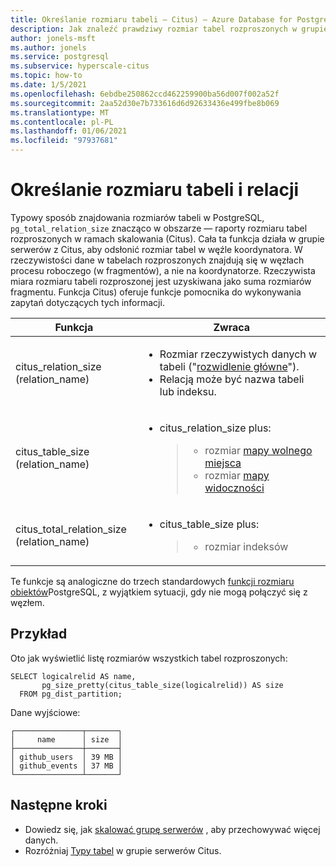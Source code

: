 ```yaml
---
title: Określanie rozmiaru tabeli — Citus) — Azure Database for PostgreSQL
description: Jak znaleźć prawdziwy rozmiar tabel rozproszonych w grupie serwerów Citus
author: jonels-msft
ms.author: jonels
ms.service: postgresql
ms.subservice: hyperscale-citus
ms.topic: how-to
ms.date: 1/5/2021
ms.openlocfilehash: 6ebdbe250862ccd462259900ba56d007f002a52f
ms.sourcegitcommit: 2aa52d30e7b733616d6d92633436e499fbe8b069
ms.translationtype: MT
ms.contentlocale: pl-PL
ms.lasthandoff: 01/06/2021
ms.locfileid: "97937681"
---
```

# <a name="determine-table-and-relation-size"></a>Określanie rozmiaru tabeli i relacji

Typowy sposób znajdowania rozmiarów tabeli w PostgreSQL, `pg_total_relation_size` znacząco w obszarze — raporty rozmiaru tabel rozproszonych w ramach skalowania (Citus).
Cała ta funkcja działa w grupie serwerów z Citus, aby odsłonić rozmiar tabel w węźle koordynatora.  W rzeczywistości dane w tabelach rozproszonych znajdują się w węzłach procesu roboczego (w fragmentów), a nie na koordynatorze. Rzeczywista miara rozmiaru tabeli rozproszonej jest uzyskiwana jako suma rozmiarów fragmentu. Funkcja Citus) oferuje funkcje pomocnika do wykonywania zapytań dotyczących tych informacji.

<table>
<colgroup>
<col style="width: 40%" />
<col style="width: 59%" />
</colgroup>
<thead>
<tr class="header">
<th>Funkcja</th>
<th>Zwraca</th>
</tr>
</thead>
<tbody>
<tr class="odd">
<td>citus_relation_size (relation_name)</td>
<td><ul>
<li>Rozmiar rzeczywistych danych w tabeli ("<a href="https://www.postgresql.org/docs/current/static/storage-file-layout.html">rozwidlenie główne</a>").</li>
<li>Relacją może być nazwa tabeli lub indeksu.</li>
</ul></td>
</tr>
<tr class="even">
<td>citus_table_size (relation_name)</td>
<td><ul>
<li><p>citus_relation_size plus:</p>
<blockquote>
<ul>
<li>rozmiar <a href="https://www.postgresql.org/docs/current/static/storage-fsm.html">mapy wolnego miejsca</a></li>
<li>rozmiar <a href="https://www.postgresql.org/docs/current/static/storage-vm.html">mapy widoczności</a></li>
</ul>
</blockquote></li>
</ul></td>
</tr>
<tr class="odd">
<td>citus_total_relation_size (relation_name)</td>
<td><ul>
<li><p>citus_table_size plus:</p>
<blockquote>
<ul>
<li>rozmiar indeksów</li>
</ul>
</blockquote></li>
</ul></td>
</tr>
</tbody>
</table>

Te funkcje są analogiczne do trzech standardowych [funkcji rozmiaru obiektów](https://www.postgresql.org/docs/current/static/functions-admin.html#FUNCTIONS-ADMIN-DBSIZE)PostgreSQL, z wyjątkiem sytuacji, gdy nie mogą połączyć się z węzłem.

## <a name="example"></a>Przykład

Oto jak wyświetlić listę rozmiarów wszystkich tabel rozproszonych:

``` postgresql
SELECT logicalrelid AS name,
       pg_size_pretty(citus_table_size(logicalrelid)) AS size
  FROM pg_dist_partition;
```

Dane wyjściowe:

```
┌───────────────┬───────┐
│     name      │ size  │
├───────────────┼───────┤
│ github_users  │ 39 MB │
│ github_events │ 37 MB │
└───────────────┴───────┘
```

## <a name="next-steps"></a>Następne kroki

* Dowiedz się, jak [skalować grupę serwerów](howto-hyperscale-scale-grow.md) , aby przechowywać więcej danych.
* Rozróżniaj [Typy tabel](concepts-hyperscale-nodes.md) w grupie serwerów Citus.
